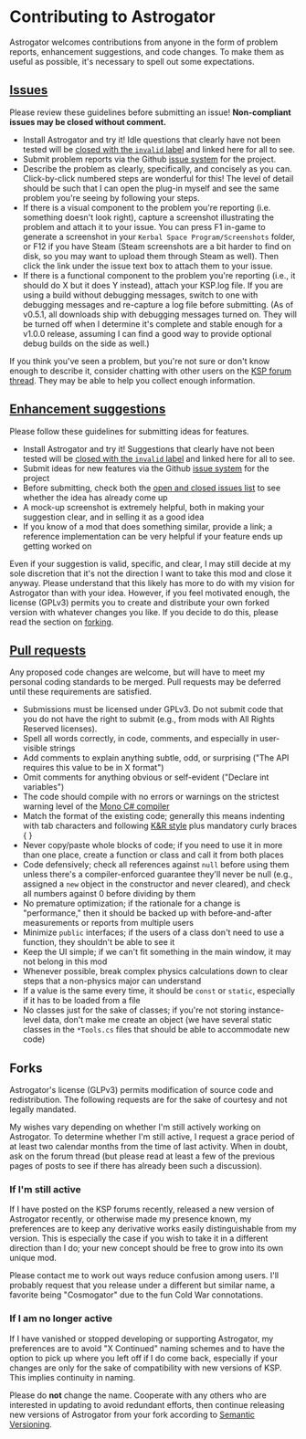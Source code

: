 # Contributing to Astrogator

Astrogator welcomes contributions from anyone in the form of problem reports, enhancement suggestions, and code changes. To make them as useful as possible, it's necessary to spell out some expectations.

## [Issues](https://github.com/HebaruSan/Astrogator/issues)

Please review these guidelines before submitting an issue! **Non-compliant issues may be closed without comment.**

- Install Astrogator and try it! Idle questions that clearly have not been tested will be [closed with the `invalid` label](https://github.com/HebaruSan/Astrogator/issues?q=is%3Aissue+label%3Ainvalid+is%3Aclosed) and linked here for all to see.
- Submit problem reports via the Github [issue system](https://github.com/HebaruSan/Astrogator/issues) for the project.
- Describe the problem as clearly, specifically, and concisely as you can. Click-by-click numbered steps are wonderful for this! The level of detail should be such that I can open the plug-in myself and see the same problem you're seeing by following your steps.
- If there is a visual component to the problem you're reporting (i.e. something doesn't look right), capture a screenshot illustrating the problem and attach it to your issue. You can press F1 in-game to generate a screenshot in your `Kerbal Space Program/Screenshots` folder, or F12 if you have Steam (Steam screenshots are a bit harder to find on disk, so you may want to upload them through Steam as well). Then click the link under the issue text box to attach them to your issue.
- If there is a functional component to the problem you're reporting (i.e., it should do X but it does Y instead), attach your KSP.log file. If you are using a build without debugging messages, switch to one with debugging messages and re-capture a log file before submitting. (As of v0.5.1, all downloads ship with debugging messages turned on. They will be turned off when I determine it's complete and stable enough for a v1.0.0 release, assuming I can find a good way to provide optional debug builds on the side as well.)

If you think you've seen a problem, but you're not sure or don't know enough to describe it, consider chatting with other users on the [KSP forum thread](http://forum.kerbalspaceprogram.com/index.php?/topic/155998-122-astrogator-v051/). They may be able to help you collect enough information.

## [Enhancement suggestions](https://github.com/HebaruSan/Astrogator/issues)

Please follow these guidelines for submitting ideas for features.

- Install Astrogator and try it! Suggestions that clearly have not been tested will be [closed with the `invalid` label](https://github.com/HebaruSan/Astrogator/issues?q=is%3Aissue+label%3Ainvalid+is%3Aclosed) and linked here for all to see.
- Submit ideas for new features via the Github [issue system](https://github.com/HebaruSan/Astrogator/issues) for the project
- Before submitting, check both the [open and closed issues list](https://github.com/HebaruSan/Astrogator/issues?utf8=%E2%9C%93&q=is%3Aissue%20) to see whether the idea has already come up
- A mock-up screenshot is extremely helpful, both in making your suggestion clear, and in selling it as a good idea
- If you know of a mod that does something similar, provide a link; a reference implementation can be very helpful if your feature ends up getting worked on

Even if your suggestion is valid, specific, and clear, I may still decide at my sole discretion that it's not the direction I want to take this mod and close it anyway. Please understand that this likely has more to do with my vision for Astrogator than with your idea. However, if you feel motivated enough, the license (GPLv3) permits you to create and distribute your own forked version with whatever changes you like. If you decide to do this, please read the section on [forking](#Forks).

## [Pull requests](https://github.com/HebaruSan/Astrogator/pulls)

Any proposed code changes are welcome, but will have to meet my personal coding standards to be merged. Pull requests may be deferred until these requirements are satisfied.

- Submissions must be licensed under GPLv3. Do not submit code that you do not have the right to submit (e.g., from mods with All Rights Reserved licenses).
- Spell all words correctly, in code, comments, and especially in user-visible strings
- Add comments to explain anything subtle, odd, or surprising ("The API requires this value to be in X format")
- Omit comments for anything obvious or self-evident ("Declare int variables")
- The code should compile with no errors or warnings on the strictest warning level of the [Mono C# compiler](http://www.mono-project.com/docs/about-mono/languages/csharp/)
- Match the format of the existing code; generally this means indenting with tab characters and following [K&R style](https://en.wikipedia.org/wiki/Indent_style#K.26R_style) plus mandatory curly braces { }
- Never copy/paste whole blocks of code; if you need to use it in more than one place, create a function or class and call it from both places
- Code defensively; check all references against `null` before using them unless there's a compiler-enforced guarantee they'll never be null (e.g., assigned a `new` object in the constructor and never cleared), and check all numbers against 0 before dividing by them
- No premature optimization; if the rationale for a change is "performance," then it should be backed up with before-and-after measurements or reports from multiple users
- Minimize `public` interfaces; if the users of a class don't need to use a function, they shouldn't be able to see it
- Keep the UI simple; if we can't fit something in the main window, it may not belong in this mod
- Whenever possible, break complex physics calculations down to clear steps that a non-physics major can understand
- If a value is the same every time, it should be `const` or `static`, especially if it has to be loaded from a file
- No classes just for the sake of classes; if you're not storing instance-level data, don't make me create an object (we have several static classes in the `*Tools.cs` files that should be able to accommodate new code)

## Forks

Astrogator's license (GLPv3) permits modification of source code and redistribution. The following requests are for the sake of courtesy and not legally mandated.

My wishes vary depending on whether I'm still actively working on Astrogator. To determine whether I'm still active, I request a grace period of at least two calendar months from the time of last activity. When in doubt, ask on the forum thread (but please read at least a few of the previous pages of posts to see if there has already been such a discussion).

### If I'm still active

If I have posted on the KSP forums recently, released a new version of Astrogator recently, or otherwise made my presence known, my preferences are to keep any derivative works easily distinguishable from my version. This is especially the case if you wish to take it in a different direction than I do; your new concept should be free to grow into its own unique mod.

Please contact me to work out ways reduce confusion among users. I'll probably request that you release under a different but similar name, a favorite being "Cosmogator" due to the fun Cold War connotations.

### If I am no longer active

If I have vanished or stopped developing or supporting Astrogator, my preferences are to avoid "X Continued" naming schemes and to have the option to pick up where you left off if I do come back, especially if your changes are only for the sake of compatibility with new versions of KSP. This implies continuity in naming.

Please do **not** change the name. Cooperate with any others who are interested in updating to avoid redundant efforts, then continue releasing new versions of Astrogator from your fork according to [Semantic Versioning](http://semver.org).
